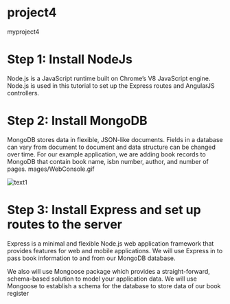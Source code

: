 # project4
myproject4
# Step 1: Install NodeJs

Node.js is a JavaScript runtime built on Chrome’s V8 JavaScript engine. Node.js is used in this tutorial to set up the Express routes and AngularJS controllers.

# Step 2: Install MongoDB

MongoDB stores data in flexible, JSON-like documents. Fields in a database can vary from document to document and data structure can be changed over time. For our example application, we are adding book records to MongoDB that contain book name, isbn number, author, and number of pages.
mages/WebConsole.gif

![text1](https://user-images.githubusercontent.com/108102087/181847355-5ed927ba-f06b-4684-bd5c-64f8c0621b92.PNG)

# Step 3: Install Express and set up routes to the server

Express is a minimal and flexible Node.js web application framework that provides features for web and mobile applications. We will use Express in to pass book information to and from our MongoDB database.

We also will use Mongoose package which provides a straight-forward, schema-based solution to model your application data. We will use Mongoose to establish a schema for the database to store data of our book register
